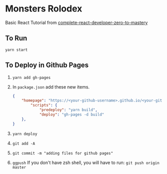 # Monsters Rolodex

Basic React Tutorial from [complete-react-developer-zero-to-mastery](https://www.udemy.com/course/complete-react-developer-zero-to-mastery)

## To Run

```shell
yarn start
```

## To Deploy in Github Pages

1. ``yarn add gh-pages``

2. In `package.json` add these new items.

     ```json
     {
         "homepage": "https://<your-github-username>.github.io/<your-github-repo-name>",
             "scripts": {
                 "predeploy": "yarn build",
                 "deploy": "gh-pages -d build"
         },
     }
     ```

3. ``yarn deploy``
4. ``git add -A``
5. ``git commit -m "adding files for github pages"``
6. ``ggpush`` If you don't have zsh shell, you will have to run: ``git push origin master``
